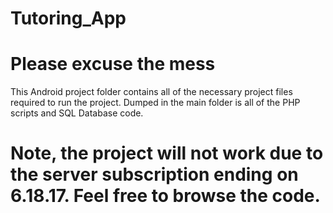 # Tutoring_App
# Please excuse the mess
This Android project folder contains all of the necessary project files required to run the project.  Dumped in the main folder is all of 
the PHP scripts and SQL Database code.  
# Note, the project will not work due to the server subscription ending on 6.18.17.  Feel free to browse the code.
